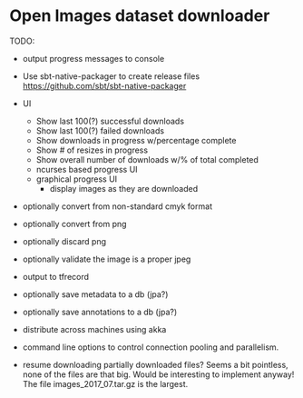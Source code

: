 # Open Images dataset downloader

TODO:
* output progress messages to console
* Use sbt-native-packager to create release files https://github.com/sbt/sbt-native-packager

* UI
    * Show last 100(?) successful downloads
    * Show last 100(?) failed downloads
    * Show downloads in progress w/percentage complete
    * Show # of resizes in progress 
    * Show overall number of downloads w/% of total completed
    * ncurses based progress UI
    * graphical progress UI
        * display images as they are downloaded
* optionally convert from non-standard cmyk format
* optionally convert from png
* optionally discard png
* optionally validate the image is a proper jpeg

* output to tfrecord
* optionally save metadata to a db (jpa?)
* optionally save annotations to a db (jpa?)
* distribute across machines using akka
* command line options to control connection pooling and parallelism.
* resume downloading partially downloaded files? Seems a bit pointless, none of the files are that big. Would be interesting to implement anyway! The file images_2017_07.tar.gz is the largest.
